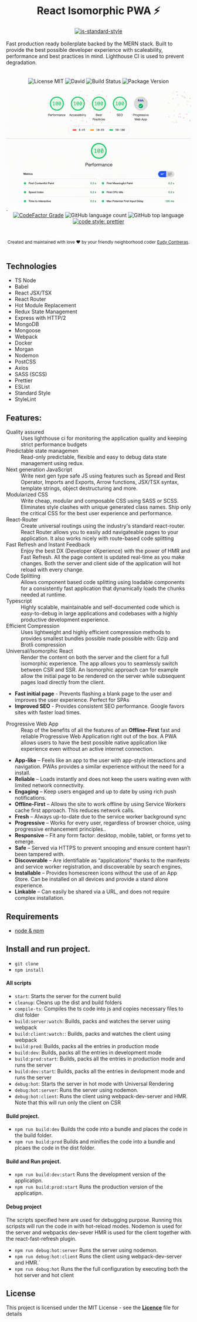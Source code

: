 <div align="center">
  <h1>React Isomorphic PWA ⚡️</h1> <a target="_blank" rel="noopener noreferrer" href="http://standardjs.com"><img alt="js-standard-style" src="https://cdn.rawgit.com/standard/standard/master/badge.svg"></a>
</div>


<br>
Fast production ready boilerplate backed by the MERN stack. Built to provide the best possible developer experience with scaleability, performance and best practices in mind. Lighthouse CI is used to prevent degradation.

<br>
<br>
</br>
<div align="center">
<img alt="License MIT" src="https://img.shields.io/github/license/EudyContreras/NodeJS-Server-API-Template?color=blue&logo=github&style=for-the-badge">
<img alt="David" src="https://img.shields.io/david/EudyContreras/NodeJS-Server-API-Template?style=for-the-badge&color=gree&logo=npm">
<img alt="Build Status" src="https://img.shields.io/travis/com/EudyContreras/NodeJS-Server-API-Template/development?style=for-the-badge&logo=travis">
<img alt="Package Version" src="https://img.shields.io/github/package-json/v/EudyContreras/NodeJS-Server-API-Template?logo=github&style=for-the-badge">
</div>
<br>
<img src="./.media/lighthouse.gif">.
<br>
<div align="center">
<a target="_blank" rel="noopener noreferrer" href="https://www.codefactor.io/repository/github/eudycontreras/nodejs-server-api-template/overview/development"><img alt="CodeFactor Grade" src="https://img.shields.io/codefactor/grade/github/EudyContreras/NodeJS-Server-API-Template/development?style=for-the-badge&logo=codefactor"></a>
<img alt="GitHub language count" src="https://img.shields.io/github/languages/count/EudyContreras/NodeJS-Server-API-Template?style=for-the-badge&logo=github">
<img alt="GitHub top language" src="https://img.shields.io/github/languages/top/EudyContreras/NodeJS-Server-API-Template?style=for-the-badge&logo=github">
<a target="_blank" rel="noopener noreferrer" href="https://github.com/prettier/prettier"><img alt="code style: prettier" src="https://img.shields.io/badge/formatter-prettier-ff69b4.svg?style=for-the-badge&logo=prettier"></a>
</div>
<br>
<br>
<div align="center">
  <sub>Created and maintained with love ❤️ by your friendly neighborhood coder <a href="https://github.com/EudyContreras">Eudy Contreras</a>.</sub>
</div>

<br>

## Technologies

* TS Node
* Babel
* React JSX/TSX
* React Router
* Hot Module Replacement
* Redux State Management
* Express with HTTP/2
* MongoDB
* Mongoose
* Webpack
* Docker
* Morgan
* Nodemon
* PostCSS
* Axios
* SASS (SCSS)
* Prettier
* ESList
* Standard Style
* StyleLint

## Features:

<dl>
  <dt>Quality assured</dt>
  <dd>Uses lighthouse ci for monitoring the application quality and keeping strict performance budgets</dd>
  
  <dt>Predictable state managemen</dt>
  <dd>Read-only predictable, flexible and easy to debug data state management using redux.</dd>

  <dt>Next generation JavaScript</dt>
  <dd>Write next gen type safe JS using features such as Spread and Rest Operator, Imports and Exports, Arrow functions, JSX/TSX syntax, template strings, object destructuring and more.</dd>

  <dt>Modularized CSS</dt>
  <dd>Write cheap, modular and composable CSS using SASS or SCSS. Eliminates style clashes with unique generated class names. Ship only the critical CSS for the best user experience and performance.</dd>

  <dt>React-Router</dt>
  <dd>Create universal routings using the industry's standard react-router. React Router allows you to easily add navigateable pages to your application. It also works nicely with route-based code splitting</dd>

  <dt>Fast Refresh and Instant Feedback</dt>
  <dd>Enjoy the best DX (Developer eXperience) with the power of HMR and Fast Refresh. All the page content is updated real-time as you make changes. Both the server and client side of the application will hot reload with every change.</dd>
  
  <dt>Code Splitting</dt>
  <dd>Allows component based code splitting using loadable components for a consistently fast application that dynamically loads the chunks needed at runtime. 
  
  <dt>Typescript</dt>
  <dd>Highly scalable, maintainable and self-documented code which is easy-to-debug in large applications and codebases with a highly productive development experience.</dd>
  
  <dt>Efficient Compression</dt>
  <dd>Uses lightweight and highly efficient compression methods to provides smallest bundles possible made possible with: Gzip and Brotli compression</dd>
  
  <dt>Universal/Isomorphic React</dt>
  <dd>Render the content on both the server and the client for a full isomorphic experience. The app allows you to seamlessly switch between CSR and SSR. An Isomorphic approach can for example allow the initial page to be rendered on the server while subsequent pages load directly from the client.</dd>
  <ul>
  <li><b>Fast initial page</b>  - Prevents flashing a blank page to the user and improves the user experience. Perfect for SPAs
  <li><b>Improved SEO</b> - Provides consistent SEO performance. Google favors sites with faster load times.
  </ul>
  <dt>Progressive Web App</dt>
  <dd>Reap of the benefits of all the features of an <b>Offline-First</b> fast and reliable Progressive Web Application right out of the box. A PWA allows users to have the best possible native application like experience even without an active internet connection.</dd>
   
<ul>
  <li><b>App-like</b>  – Feels like an app to the user with app-style interactions and navigation. PWAs provides a similar experience without the need for a install.</li>
  <li><b>Reliable</b> – Loads instantly and does not keep the users waiting even with limited network connectivity.
  <li><b>Engaging</b> – Keep users engaged and up to date by using rich push notifications.</li>
  <li><b>Offline-First</b> – Allows the site to work offline by using Service Workers cache first approach. This reduces network calls.</li>
  <li><b>Fresh</b>  – Always up-to-date due to the service worker background sync</li>
  <li><b>Progressive</b>  – Works for every user, regardless of browser choice, using progressive enhancement principles..</li>
  <li><b>Responsive</b>  – Fit any form factor: desktop, mobile, tablet, or forms yet to emerge.</li>
  <li><b>Safe</b>  – Served via HTTPS to prevent snooping and ensure content hasn’t been tampered with.</li>
  <li><b>Discoverable</b>  – Are identifiable as “applications” thanks to the manifests and service worker registration, and discoverable by search engines.</li>
  <li><b>Installable</b>  – Provides homescreen icons without the use of an App Store. Can be installed on all devices and provide a stand alone experience.</li>
  <li><b>Linkable</b>  – Can easily be shared via a URL, and does not require complex installation.</li>
</ul></dd>  


## Requirements

* [node & npm](https://nodejs.org/en/)

## Install and run project.

* `git clone `
* `npm install`


#### All scripts

* `start`: Starts the server for the current build
* `cleanup`: Cleans up the dist and build folders
* `compile-ts`: Compiles the ts code into js and copies necessary files to dist folder
* `build:server:watch`: Builds, packs and watches the server using webpack
* `build:client:watch:`: Builds, packs and watches the client using webpack
* `build:prod`: Builds, packs all the entries in production mode
* `build:dev`: Builds, packs all the entries in development mode
* `build:prod:start`: Builds, packs all the entries in production mode and runs the server
* `build:dev:start`: Builds, packs all the entries in devlopment mode and runs the server 
* `debug:hot`: Starts the server in hot mode with Universal Rendering
* `debug:hot:server`: Runs the server using nodemon.
* `debug:hot:client`: Runs the client using webpack-dev-server and HMR. Note that this will run only the client on CSR

#### Build project.

* `npm run build:dev` Builds the code into a bundle and places the code in the build folder.
* `npm run build:prod` Builds and minifies the code into a bundle and plcaes the code in the dist folder.

#### Build and Run project.

* `npm run build:dev:start` Runs the development version of the applicatipn.
* `npm run build:prod:start` Runs the production version of the applicatipn.

#### Debug project

The scripts specified here are used for debugging purpose. Running this scripsts
will run the code in with hot-reload modes. Nodemon is used for the server and webpacks dev-sever HMR is used for
the client together with the react-fast-refresh plugin.

* `npm run debug:hot:server` Runs the server using nodemon.
* `npm run debug:hot:client` Runs the client using webpack-dev-server and HMR.´
* `npm run debug:hot` Runs the the full configuration by executing both the hot server and hot client


## License

This project is licensed under the MIT License - see the [**Licence**](./LICENSE) file for details

